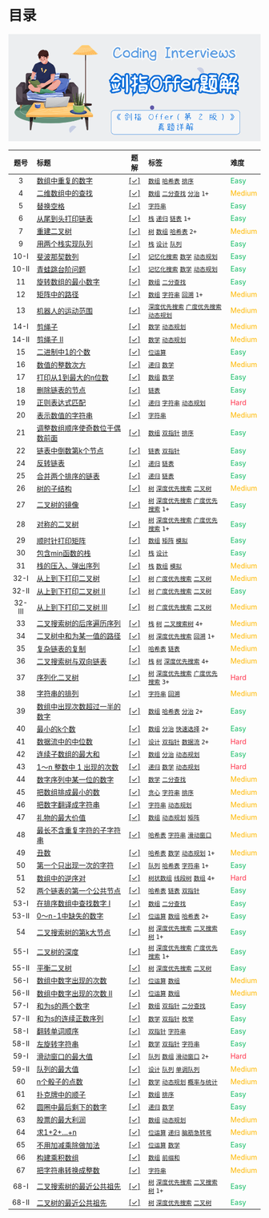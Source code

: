 # 目录


![](../image/plan-5.png)

<!-- prettier-ignore -->
| 题号 | 标题 | 题解 | 标签 | 难度 |
| :------: | :------ | :------: | :------ | :------ |
| 3 | [数组中重复的数字](https://leetcode.cn/problems/shu-zu-zhong-zhong-fu-de-shu-zi-lcof) | [[✓]](/offer/jz_offer_03_1.md) |  [`数组`](/tag/array.md) [`哈希表`](/tag/hash-table.md) [`排序`](/tag/sorting.md) | <font color=#15bd66>Easy</font> |
| 4 | [二维数组中的查找](https://leetcode.cn/problems/er-wei-shu-zu-zhong-de-cha-zhao-lcof) | [[✓]](/offer/jz_offer_04_1.md) |  [`数组`](/tag/array.md) [`二分查找`](/tag/binary-search.md) [`分治`](/tag/divide-and-conquer.md) `1+` | <font color=#ffb800>Medium</font> |
| 5 | [替换空格](https://leetcode.cn/problems/ti-huan-kong-ge-lcof) | [[✓]](/offer/jz_offer_05_1.md) |  [`字符串`](/tag/string.md) | <font color=#15bd66>Easy</font> |
| 6 | [从尾到头打印链表](https://leetcode.cn/problems/cong-wei-dao-tou-da-yin-lian-biao-lcof) | [[✓]](/offer/jz_offer_06_1.md) |  [`栈`](/tag/stack.md) [`递归`](/tag/recursion.md) [`链表`](/tag/linked-list.md) `1+` | <font color=#15bd66>Easy</font> |
| 7 | [重建二叉树](https://leetcode.cn/problems/zhong-jian-er-cha-shu-lcof) | [[✓]](/offer/jz_offer_07_1.md) |  [`树`](/tag/tree.md) [`数组`](/tag/array.md) [`哈希表`](/tag/hash-table.md) `2+` | <font color=#ffb800>Medium</font> |
| 9 | [用两个栈实现队列](https://leetcode.cn/problems/yong-liang-ge-zhan-shi-xian-dui-lie-lcof) | [[✓]](/offer/jz_offer_09_1.md) |  [`栈`](/tag/stack.md) [`设计`](/tag/design.md) [`队列`](/tag/queue.md) | <font color=#15bd66>Easy</font> |
| 10-I | [斐波那契数列](https://leetcode.cn/problems/fei-bo-na-qi-shu-lie-lcof) | [[✓]](/offer/jz_offer_10_1.md) |  [`记忆化搜索`](/tag/memoization.md) [`数学`](/tag/math.md) [`动态规划`](/tag/dynamic-programming.md) | <font color=#15bd66>Easy</font> |
| 10-II | [青蛙跳台阶问题](https://leetcode.cn/problems/qing-wa-tiao-tai-jie-wen-ti-lcof) | [[✓]](/offer/jz_offer_10_2.md) |  [`记忆化搜索`](/tag/memoization.md) [`数学`](/tag/math.md) [`动态规划`](/tag/dynamic-programming.md) | <font color=#15bd66>Easy</font> |
| 11 | [旋转数组的最小数字](https://leetcode.cn/problems/xuan-zhuan-shu-zu-de-zui-xiao-shu-zi-lcof) | [[✓]](/offer/jz_offer_11_1.md) |  [`数组`](/tag/array.md) [`二分查找`](/tag/binary-search.md) | <font color=#15bd66>Easy</font> |
| 12 | [矩阵中的路径](https://leetcode.cn/problems/ju-zhen-zhong-de-lu-jing-lcof) | [[✓]](/offer/jz_offer_12_1.md) |  [`数组`](/tag/array.md) [`字符串`](/tag/string.md) [`回溯`](/tag/backtracking.md) `1+` | <font color=#ffb800>Medium</font> |
| 13 | [机器人的运动范围](https://leetcode.cn/problems/ji-qi-ren-de-yun-dong-fan-wei-lcof) | [[✓]](/offer/jz_offer_13_1.md) |  [`深度优先搜索`](/tag/depth-first-search.md) [`广度优先搜索`](/tag/breadth-first-search.md) [`动态规划`](/tag/dynamic-programming.md) | <font color=#ffb800>Medium</font> |
| 14-I | [剪绳子](https://leetcode.cn/problems/jian-sheng-zi-lcof) | [[✓]](/offer/jz_offer_14_1.md) |  [`数学`](/tag/math.md) [`动态规划`](/tag/dynamic-programming.md) | <font color=#ffb800>Medium</font> |
| 14-II | [剪绳子 II](https://leetcode.cn/problems/jian-sheng-zi-ii-lcof) | [[✓]](/offer/jz_offer_14_2.md) |  [`数学`](/tag/math.md) [`动态规划`](/tag/dynamic-programming.md) | <font color=#ffb800>Medium</font> |
| 15 | [二进制中1的个数](https://leetcode.cn/problems/er-jin-zhi-zhong-1de-ge-shu-lcof) | [[✓]](/offer/jz_offer_15_1.md) |  [`位运算`](/tag/bit-manipulation.md) | <font color=#15bd66>Easy</font> |
| 16 | [数值的整数次方](https://leetcode.cn/problems/shu-zhi-de-zheng-shu-ci-fang-lcof) | [[✓]](/offer/jz_offer_16_1.md) |  [`递归`](/tag/recursion.md) [`数学`](/tag/math.md) | <font color=#ffb800>Medium</font> |
| 17 | [打印从1到最大的n位数](https://leetcode.cn/problems/da-yin-cong-1dao-zui-da-de-nwei-shu-lcof) | [[✓]](/offer/jz_offer_17_1.md) |  [`数组`](/tag/array.md) [`数学`](/tag/math.md) | <font color=#15bd66>Easy</font> |
| 18 | [删除链表的节点](https://leetcode.cn/problems/shan-chu-lian-biao-de-jie-dian-lcof) | [[✓]](/offer/jz_offer_18_1.md) |  [`链表`](/tag/linked-list.md) | <font color=#15bd66>Easy</font> |
| 19 | [正则表达式匹配](https://leetcode.cn/problems/zheng-ze-biao-da-shi-pi-pei-lcof) | [[✓]](/offer/jz_offer_19_1.md) |  [`递归`](/tag/recursion.md) [`字符串`](/tag/string.md) [`动态规划`](/tag/dynamic-programming.md) | <font color=#ff334b>Hard</font> |
| 20 | [表示数值的字符串](https://leetcode.cn/problems/biao-shi-shu-zhi-de-zi-fu-chuan-lcof) | [[✓]](/offer/jz_offer_20_1.md) |  [`字符串`](/tag/string.md) | <font color=#ffb800>Medium</font> |
| 21 | [调整数组顺序使奇数位于偶数前面](https://leetcode.cn/problems/diao-zheng-shu-zu-shun-xu-shi-qi-shu-wei-yu-ou-shu-qian-mian-lcof) | [[✓]](/offer/jz_offer_21_1.md) |  [`数组`](/tag/array.md) [`双指针`](/tag/two-pointers.md) [`排序`](/tag/sorting.md) | <font color=#15bd66>Easy</font> |
| 22 | [链表中倒数第k个节点](https://leetcode.cn/problems/lian-biao-zhong-dao-shu-di-kge-jie-dian-lcof) | [[✓]](/offer/jz_offer_22_1.md) |  [`链表`](/tag/linked-list.md) [`双指针`](/tag/two-pointers.md) | <font color=#15bd66>Easy</font> |
| 24 | [反转链表](https://leetcode.cn/problems/fan-zhuan-lian-biao-lcof) | [[✓]](/offer/jz_offer_24_1.md) |  [`递归`](/tag/recursion.md) [`链表`](/tag/linked-list.md) | <font color=#15bd66>Easy</font> |
| 25 | [合并两个排序的链表](https://leetcode.cn/problems/he-bing-liang-ge-pai-xu-de-lian-biao-lcof) | [[✓]](/offer/jz_offer_25_1.md) |  [`递归`](/tag/recursion.md) [`链表`](/tag/linked-list.md) | <font color=#15bd66>Easy</font> |
| 26 | [树的子结构](https://leetcode.cn/problems/shu-de-zi-jie-gou-lcof) | [[✓]](/offer/jz_offer_26_1.md) |  [`树`](/tag/tree.md) [`深度优先搜索`](/tag/depth-first-search.md) [`二叉树`](/tag/binary-tree.md) | <font color=#ffb800>Medium</font> |
| 27 | [二叉树的镜像](https://leetcode.cn/problems/er-cha-shu-de-jing-xiang-lcof) | [[✓]](/offer/jz_offer_27_1.md) |  [`树`](/tag/tree.md) [`深度优先搜索`](/tag/depth-first-search.md) [`广度优先搜索`](/tag/breadth-first-search.md) `1+` | <font color=#15bd66>Easy</font> |
| 28 | [对称的二叉树](https://leetcode.cn/problems/dui-cheng-de-er-cha-shu-lcof) | [[✓]](/offer/jz_offer_28_1.md) |  [`树`](/tag/tree.md) [`深度优先搜索`](/tag/depth-first-search.md) [`广度优先搜索`](/tag/breadth-first-search.md) `1+` | <font color=#15bd66>Easy</font> |
| 29 | [顺时针打印矩阵](https://leetcode.cn/problems/shun-shi-zhen-da-yin-ju-zhen-lcof) | [[✓]](/offer/jz_offer_29_1.md) |  [`数组`](/tag/array.md) [`矩阵`](/tag/matrix.md) [`模拟`](/tag/simulation.md) | <font color=#15bd66>Easy</font> |
| 30 | [包含min函数的栈](https://leetcode.cn/problems/bao-han-minhan-shu-de-zhan-lcof) | [[✓]](/offer/jz_offer_30_1.md) |  [`栈`](/tag/stack.md) [`设计`](/tag/design.md) | <font color=#15bd66>Easy</font> |
| 31 | [栈的压入、弹出序列](https://leetcode.cn/problems/zhan-de-ya-ru-dan-chu-xu-lie-lcof) | [[✓]](/offer/jz_offer_31_1.md) |  [`栈`](/tag/stack.md) [`数组`](/tag/array.md) [`模拟`](/tag/simulation.md) | <font color=#ffb800>Medium</font> |
| 32-I | [从上到下打印二叉树](https://leetcode.cn/problems/cong-shang-dao-xia-da-yin-er-cha-shu-lcof) | [[✓]](/offer/jz_offer_32_1.md) |  [`树`](/tag/tree.md) [`广度优先搜索`](/tag/breadth-first-search.md) [`二叉树`](/tag/binary-tree.md) | <font color=#ffb800>Medium</font> |
| 32-II | [从上到下打印二叉树 II](https://leetcode.cn/problems/cong-shang-dao-xia-da-yin-er-cha-shu-ii-lcof) | [[✓]](/offer/jz_offer_32_2.md) |  [`树`](/tag/tree.md) [`广度优先搜索`](/tag/breadth-first-search.md) [`二叉树`](/tag/binary-tree.md) | <font color=#15bd66>Easy</font> |
| 32-III | [从上到下打印二叉树 III](https://leetcode.cn/problems/cong-shang-dao-xia-da-yin-er-cha-shu-iii-lcof) | [[✓]](/offer/jz_offer_32_3.md) |  [`树`](/tag/tree.md) [`广度优先搜索`](/tag/breadth-first-search.md) [`二叉树`](/tag/binary-tree.md) | <font color=#ffb800>Medium</font> |
| 33 | [二叉搜索树的后序遍历序列](https://leetcode.cn/problems/er-cha-sou-suo-shu-de-hou-xu-bian-li-xu-lie-lcof) | [[✓]](/offer/jz_offer_33_1.md) |  [`栈`](/tag/stack.md) [`树`](/tag/tree.md) [`二叉搜索树`](/tag/binary-search-tree.md) `4+` | <font color=#ffb800>Medium</font> |
| 34 | [二叉树中和为某一值的路径](https://leetcode.cn/problems/er-cha-shu-zhong-he-wei-mou-yi-zhi-de-lu-jing-lcof) | [[✓]](/offer/jz_offer_34_1.md) |  [`树`](/tag/tree.md) [`深度优先搜索`](/tag/depth-first-search.md) [`回溯`](/tag/backtracking.md) `1+` | <font color=#ffb800>Medium</font> |
| 35 | [复杂链表的复制](https://leetcode.cn/problems/fu-za-lian-biao-de-fu-zhi-lcof) | [[✓]](/offer/jz_offer_35_1.md) |  [`哈希表`](/tag/hash-table.md) [`链表`](/tag/linked-list.md) | <font color=#ffb800>Medium</font> |
| 36 | [二叉搜索树与双向链表](https://leetcode.cn/problems/er-cha-sou-suo-shu-yu-shuang-xiang-lian-biao-lcof) | [[✓]](/offer/jz_offer_36_1.md) |  [`栈`](/tag/stack.md) [`树`](/tag/tree.md) [`深度优先搜索`](/tag/depth-first-search.md) `4+` | <font color=#ffb800>Medium</font> |
| 37 | [序列化二叉树](https://leetcode.cn/problems/xu-lie-hua-er-cha-shu-lcof) | [[✓]](/offer/jz_offer_37_1.md) |  [`树`](/tag/tree.md) [`深度优先搜索`](/tag/depth-first-search.md) [`广度优先搜索`](/tag/breadth-first-search.md) `3+` | <font color=#ff334b>Hard</font> |
| 38 | [字符串的排列](https://leetcode.cn/problems/zi-fu-chuan-de-pai-lie-lcof) | [[✓]](/offer/jz_offer_38_1.md) |  [`字符串`](/tag/string.md) [`回溯`](/tag/backtracking.md) | <font color=#ffb800>Medium</font> |
| 39 | [数组中出现次数超过一半的数字](https://leetcode.cn/problems/shu-zu-zhong-chu-xian-ci-shu-chao-guo-yi-ban-de-shu-zi-lcof) | [[✓]](/offer/jz_offer_39_1.md) |  [`数组`](/tag/array.md) [`哈希表`](/tag/hash-table.md) [`分治`](/tag/divide-and-conquer.md) `2+` | <font color=#15bd66>Easy</font> |
| 40 | [最小的k个数](https://leetcode.cn/problems/zui-xiao-de-kge-shu-lcof) | [[✓]](/offer/jz_offer_40_1.md) |  [`数组`](/tag/array.md) [`分治`](/tag/divide-and-conquer.md) [`快速选择`](/tag/quickselect.md) `2+` | <font color=#15bd66>Easy</font> |
| 41 | [数据流中的中位数](https://leetcode.cn/problems/shu-ju-liu-zhong-de-zhong-wei-shu-lcof) | [[✓]](/offer/jz_offer_41_1.md) |  [`设计`](/tag/design.md) [`双指针`](/tag/two-pointers.md) [`数据流`](/tag/data-stream.md) `2+` | <font color=#ff334b>Hard</font> |
| 42 | [连续子数组的最大和](https://leetcode.cn/problems/lian-xu-zi-shu-zu-de-zui-da-he-lcof) | [[✓]](/offer/jz_offer_42_1.md) |  [`数组`](/tag/array.md) [`分治`](/tag/divide-and-conquer.md) [`动态规划`](/tag/dynamic-programming.md) | <font color=#15bd66>Easy</font> |
| 43 | [1～n 整数中 1 出现的次数](https://leetcode.cn/problems/1nzheng-shu-zhong-1chu-xian-de-ci-shu-lcof) | [[✓]](/offer/jz_offer_43_1.md) |  [`递归`](/tag/recursion.md) [`数学`](/tag/math.md) [`动态规划`](/tag/dynamic-programming.md) | <font color=#ff334b>Hard</font> |
| 44 | [数字序列中某一位的数字](https://leetcode.cn/problems/shu-zi-xu-lie-zhong-mou-yi-wei-de-shu-zi-lcof) | [[✓]](/offer/jz_offer_44_1.md) |  [`数学`](/tag/math.md) [`二分查找`](/tag/binary-search.md) | <font color=#ffb800>Medium</font> |
| 45 | [把数组排成最小的数](https://leetcode.cn/problems/ba-shu-zu-pai-cheng-zui-xiao-de-shu-lcof) | [[✓]](/offer/jz_offer_45_1.md) |  [`贪心`](/tag/greedy.md) [`字符串`](/tag/string.md) [`排序`](/tag/sorting.md) | <font color=#ffb800>Medium</font> |
| 46 | [把数字翻译成字符串](https://leetcode.cn/problems/ba-shu-zi-fan-yi-cheng-zi-fu-chuan-lcof) | [[✓]](/offer/jz_offer_46_1.md) |  [`字符串`](/tag/string.md) [`动态规划`](/tag/dynamic-programming.md) | <font color=#ffb800>Medium</font> |
| 47 | [礼物的最大价值](https://leetcode.cn/problems/li-wu-de-zui-da-jie-zhi-lcof) | [[✓]](/offer/jz_offer_47_1.md) |  [`数组`](/tag/array.md) [`动态规划`](/tag/dynamic-programming.md) [`矩阵`](/tag/matrix.md) | <font color=#ffb800>Medium</font> |
| 48 | [最长不含重复字符的子字符串](https://leetcode.cn/problems/zui-chang-bu-han-zhong-fu-zi-fu-de-zi-zi-fu-chuan-lcof) | [[✓]](/offer/jz_offer_48_1.md) |  [`哈希表`](/tag/hash-table.md) [`字符串`](/tag/string.md) [`滑动窗口`](/tag/sliding-window.md) | <font color=#ffb800>Medium</font> |
| 49 | [丑数](https://leetcode.cn/problems/chou-shu-lcof) | [[✓]](/offer/jz_offer_49_1.md) |  [`哈希表`](/tag/hash-table.md) [`数学`](/tag/math.md) [`动态规划`](/tag/dynamic-programming.md) `1+` | <font color=#ffb800>Medium</font> |
| 50 | [第一个只出现一次的字符](https://leetcode.cn/problems/di-yi-ge-zhi-chu-xian-yi-ci-de-zi-fu-lcof) | [[✓]](/offer/jz_offer_50_1.md) |  [`队列`](/tag/queue.md) [`哈希表`](/tag/hash-table.md) [`字符串`](/tag/string.md) `1+` | <font color=#15bd66>Easy</font> |
| 51 | [数组中的逆序对](https://leetcode.cn/problems/shu-zu-zhong-de-ni-xu-dui-lcof) | [[✓]](/offer/jz_offer_51_1.md) |  [`树状数组`](/tag/binary-indexed-tree.md) [`线段树`](/tag/segment-tree.md) [`数组`](/tag/array.md) `4+` | <font color=#ff334b>Hard</font> |
| 52 | [两个链表的第一个公共节点](https://leetcode.cn/problems/liang-ge-lian-biao-de-di-yi-ge-gong-gong-jie-dian-lcof) | [[✓]](/offer/jz_offer_52_1.md) |  [`哈希表`](/tag/hash-table.md) [`链表`](/tag/linked-list.md) [`双指针`](/tag/two-pointers.md) | <font color=#15bd66>Easy</font> |
| 53-I | [在排序数组中查找数字 I](https://leetcode.cn/problems/zai-pai-xu-shu-zu-zhong-cha-zhao-shu-zi-lcof) | [[✓]](/offer/jz_offer_53_1.md) |  [`数组`](/tag/array.md) [`二分查找`](/tag/binary-search.md) | <font color=#15bd66>Easy</font> |
| 53-II | [0～n-1中缺失的数字](https://leetcode.cn/problems/que-shi-de-shu-zi-lcof) | [[✓]](/offer/jz_offer_53_2.md) |  [`位运算`](/tag/bit-manipulation.md) [`数组`](/tag/array.md) [`哈希表`](/tag/hash-table.md) `2+` | <font color=#15bd66>Easy</font> |
| 54 | [二叉搜索树的第k大节点](https://leetcode.cn/problems/er-cha-sou-suo-shu-de-di-kda-jie-dian-lcof) | [[✓]](/offer/jz_offer_54_1.md) |  [`树`](/tag/tree.md) [`深度优先搜索`](/tag/depth-first-search.md) [`二叉搜索树`](/tag/binary-search-tree.md) `1+` | <font color=#15bd66>Easy</font> |
| 55-I | [二叉树的深度](https://leetcode.cn/problems/er-cha-shu-de-shen-du-lcof) | [[✓]](/offer/jz_offer_55_1.md) |  [`树`](/tag/tree.md) [`深度优先搜索`](/tag/depth-first-search.md) [`广度优先搜索`](/tag/breadth-first-search.md) `1+` | <font color=#15bd66>Easy</font> |
| 55-II | [平衡二叉树](https://leetcode.cn/problems/ping-heng-er-cha-shu-lcof) | [[✓]](/offer/jz_offer_55_2.md) |  [`树`](/tag/tree.md) [`深度优先搜索`](/tag/depth-first-search.md) [`二叉树`](/tag/binary-tree.md) | <font color=#15bd66>Easy</font> |
| 56-I | [数组中数字出现的次数](https://leetcode.cn/problems/shu-zu-zhong-shu-zi-chu-xian-de-ci-shu-lcof) | [[✓]](/offer/jz_offer_56_1.md) |  [`位运算`](/tag/bit-manipulation.md) [`数组`](/tag/array.md) | <font color=#ffb800>Medium</font> |
| 56-II | [数组中数字出现的次数 II](https://leetcode.cn/problems/shu-zu-zhong-shu-zi-chu-xian-de-ci-shu-ii-lcof) | [[✓]](/offer/jz_offer_56_2.md) |  [`位运算`](/tag/bit-manipulation.md) [`数组`](/tag/array.md) | <font color=#ffb800>Medium</font> |
| 57-I | [和为s的两个数字](https://leetcode.cn/problems/he-wei-sde-liang-ge-shu-zi-lcof) | [[✓]](/offer/jz_offer_57_1.md) |  [`数组`](/tag/array.md) [`双指针`](/tag/two-pointers.md) [`二分查找`](/tag/binary-search.md) | <font color=#15bd66>Easy</font> |
| 57-II | [和为s的连续正数序列](https://leetcode.cn/problems/he-wei-sde-lian-xu-zheng-shu-xu-lie-lcof) | [[✓]](/offer/jz_offer_57_2.md) |  [`数学`](/tag/math.md) [`双指针`](/tag/two-pointers.md) [`枚举`](/tag/enumeration.md) | <font color=#15bd66>Easy</font> |
| 58-I | [翻转单词顺序](https://leetcode.cn/problems/fan-zhuan-dan-ci-shun-xu-lcof) | [[✓]](/offer/jz_offer_58_1.md) |  [`双指针`](/tag/two-pointers.md) [`字符串`](/tag/string.md) | <font color=#15bd66>Easy</font> |
| 58-II | [左旋转字符串](https://leetcode.cn/problems/zuo-xuan-zhuan-zi-fu-chuan-lcof) | [[✓]](/offer/jz_offer_58_2.md) |  [`数学`](/tag/math.md) [`双指针`](/tag/two-pointers.md) [`字符串`](/tag/string.md) | <font color=#15bd66>Easy</font> |
| 59-I | [滑动窗口的最大值](https://leetcode.cn/problems/hua-dong-chuang-kou-de-zui-da-zhi-lcof) | [[✓]](/offer/jz_offer_59_1.md) |  [`队列`](/tag/queue.md) [`数组`](/tag/array.md) [`滑动窗口`](/tag/sliding-window.md) `2+` | <font color=#ff334b>Hard</font> |
| 59-II | [队列的最大值](https://leetcode.cn/problems/dui-lie-de-zui-da-zhi-lcof) | [[✓]](/offer/jz_offer_59_2.md) |  [`设计`](/tag/design.md) [`队列`](/tag/queue.md) [`单调队列`](/tag/monotonic-queue.md) | <font color=#ffb800>Medium</font> |
| 60 | [n个骰子的点数](https://leetcode.cn/problems/nge-tou-zi-de-dian-shu-lcof) | [[✓]](/offer/jz_offer_60_1.md) |  [`数学`](/tag/math.md) [`动态规划`](/tag/dynamic-programming.md) [`概率与统计`](/tag/probability-and-statistics.md) | <font color=#ffb800>Medium</font> |
| 61 | [扑克牌中的顺子](https://leetcode.cn/problems/bu-ke-pai-zhong-de-shun-zi-lcof) | [[✓]](/offer/jz_offer_61_1.md) |  [`数组`](/tag/array.md) [`排序`](/tag/sorting.md) | <font color=#15bd66>Easy</font> |
| 62 | [圆圈中最后剩下的数字](https://leetcode.cn/problems/yuan-quan-zhong-zui-hou-sheng-xia-de-shu-zi-lcof) | [[✓]](/offer/jz_offer_62_1.md) |  [`递归`](/tag/recursion.md) [`数学`](/tag/math.md) | <font color=#15bd66>Easy</font> |
| 63 | [股票的最大利润](https://leetcode.cn/problems/gu-piao-de-zui-da-li-run-lcof) | [[✓]](/offer/jz_offer_63_1.md) |  [`数组`](/tag/array.md) [`动态规划`](/tag/dynamic-programming.md) | <font color=#ffb800>Medium</font> |
| 64 | [求1+2+…+n](https://leetcode.cn/problems/qiu-12n-lcof) | [[✓]](/offer/jz_offer_64_1.md) |  [`位运算`](/tag/bit-manipulation.md) [`递归`](/tag/recursion.md) [`脑筋急转弯`](/tag/brainteaser.md) | <font color=#ffb800>Medium</font> |
| 65 | [不用加减乘除做加法](https://leetcode.cn/problems/bu-yong-jia-jian-cheng-chu-zuo-jia-fa-lcof) | [[✓]](/offer/jz_offer_65_1.md) |  [`位运算`](/tag/bit-manipulation.md) [`数学`](/tag/math.md) | <font color=#15bd66>Easy</font> |
| 66 | [构建乘积数组](https://leetcode.cn/problems/gou-jian-cheng-ji-shu-zu-lcof) | [[✓]](/offer/jz_offer_66_1.md) |  [`数组`](/tag/array.md) [`前缀和`](/tag/prefix-sum.md) | <font color=#ffb800>Medium</font> |
| 67 | [把字符串转换成整数](https://leetcode.cn/problems/ba-zi-fu-chuan-zhuan-huan-cheng-zheng-shu-lcof) | [[✓]](/offer/jz_offer_67_1.md) |  [`字符串`](/tag/string.md) | <font color=#ffb800>Medium</font> |
| 68-I | [二叉搜索树的最近公共祖先](https://leetcode.cn/problems/er-cha-sou-suo-shu-de-zui-jin-gong-gong-zu-xian-lcof) | [[✓]](/offer/jz_offer_68_1.md) |  [`树`](/tag/tree.md) [`深度优先搜索`](/tag/depth-first-search.md) [`二叉搜索树`](/tag/binary-search-tree.md) `1+` | <font color=#15bd66>Easy</font> |
| 68-II | [二叉树的最近公共祖先](https://leetcode.cn/problems/er-cha-shu-de-zui-jin-gong-gong-zu-xian-lcof) | [[✓]](/offer/jz_offer_68_2.md) |  [`树`](/tag/tree.md) [`深度优先搜索`](/tag/depth-first-search.md) [`二叉树`](/tag/binary-tree.md) | <font color=#15bd66>Easy</font> |


